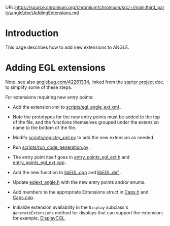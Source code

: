 URL:https://source.chromium.org/chromium/chromium/src/+/main:third_party\angle\doc\AddingExtensions.md
# Introduction

This page describes how to add new extensions to ANGLE.

# Adding EGL extensions

Note: see also [anglebug.com/42261334](http://anglebug.com/42261334), linked
from the [starter project](Starter-Projects.md) doc, to simplify some
of these steps.

For extensions requiring new entry points:

* Add the extension xml to
  [scripts/egl_angle_ext.xml](../scripts/egl_angle_ext.xml) .

* Note the prototypes for the new entry points must be added to the
  top of the file, and the functions themselves grouped under the
  extension name to the bottom of the file.

* Modify [scripts/registry_xml.py](../scripts/registry_xml.py) to add
  the new extension as needed.

* Run
  [scripts/run_code_generation.py](../scripts/run_code_generation.py)
  .

* The entry point itself goes in
  [entry_points_egl_ext.h](../src/libGLESv2/entry_points_egl_ext.h)
  and
  [entry_points_egl_ext.cpp](../src/libGLESv2/entry_points_egl_ext.cpp)
  .

* Add the new function to [libEGL.cpp](../src/libEGL/libEGL.cpp) and
  [libEGL.def](../src/libEGL/libEGL.def) .

* Update [eglext_angle.h](../include/EGL/eglext_angle.h) with the new
  entry points and/or enums.

* Add members to the appropriate Extensions struct in
  [Caps.h](../src/libANGLE/Caps.h) and
  [Caps.cpp](../src/libANGLE/Caps.cpp) .

* Initialize extension availability in the `Display` subclass's
  `generateExtensions` method for displays that can support the
  extension; for example,
  [DisplayCGL](../src/libANGLE/renderer/gl/cgl/DisplayCGL.mm).
